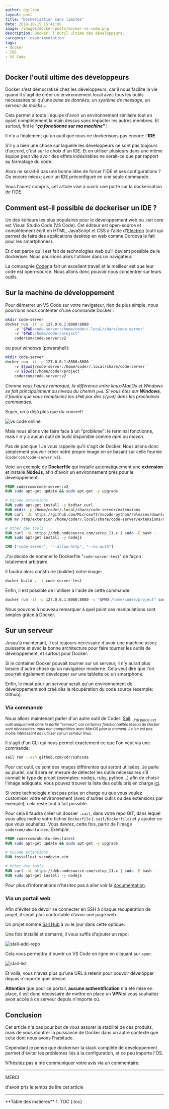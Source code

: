 ```yaml
---
author: dgilson
layout: post
title: "Dockerisation sans limites"
date: 2019-10-15 15:41:08
image: /images/docker-posts/docker-vs-code.png
description: Docker, l'outil ultime des développeurs.
category: 'experimentation'
tags:
- docker
- IDE
- VS Code
---
```


## Docker l'outil ultime des développeurs

Docker s'est démocratisé chez les développeurs, car il nous facilite la vie quand il s'agit de créer un environnement local avec tous les outils nécessaires tel qu'une *base de données*, un *système de message*, un *serveur de mocks*...

Cela permet à toute l'équipe d'avoir un environnement similaire tout en ayant complètement la main dessus sans impacter les autres membres. Et surtout, fini le ***"ça fonctionne sur ma machine"*** !

Il n'y a finalement qu'un outil que nous ne dockerisons pas encore: l'**IDE**.

S'il y a bien une chose sur laquelle les développeurs ne sont pas toujours d'accord, c'est sur le choix d'un IDE. Et en utiliser plusieurs dans une même équipe peut vite avoir des effets indésirables ne serait-ce que par rapport au formatage du code.

Alors ne serait-il pas une bonne idée de forcer l'IDE et ses configurations ? Ou encore mieux: avoir un IDE préconfiguré en une seule commande.

Vous l'aurez compris, cet article vise à ouvrir une porte sur la dockerisation de l'IDE.

## Comment est-il possible de dockeriser un IDE ?

Un des éditeurs les plus populaires pour le développement web ou .net core est Visual Studio Code (VS Code). Cet éditeur est open-source et complètement écrit en HTML, JavaScript et CSS à l'aide d'[Electron](https://electronjs.org/) (outil qui permet de faire des applications desktop en web comme Cordova le fait pour les smartphones).

Et c'est parce qu'il est fait de technologies web qu'il devient possible de le dockeriser. Nous pourrions alors l'utiliser dans un navigateur.

La compagnie [Coder](https://coder.com/) a fait un excellent travail et le meilleur est que leur code est open-source. Nous allons donc pouvoir nous concentrer sur leurs outils.

## Sur la machine de développement

Pour démarrer un VS Code sur votre navigateur, rien de plus simple, nous pourrions nous contenter d'une commande Docker :

```sh
mkdir code-server
docker run -it -p 127.0.0.1:8080:8080 
    -v "$PWD/code-server:/home/coder/.local/share/code-server"
    -v "$PWD:/home/coder/project"
    codercom/code-server:v2
```
ou pour windows (powershell):
```sh
mkdir code-server
docker run -it -p 127.0.0.1:8080:8080 `
    -v ${pwd}/code-server:/home/coder/.local/share/code-server `
    -v ${pwd}:/home/coder/project `
    codercom/code-server:v2
```

*Comme vous l'aurez remarqué, la différence entre linux/MacOs et Windows se fait principalement au niveau du chemin `pwd`. Si vous êtes sur **Windows**, il faudra que vous remplaciez les `$PWD` par des `${pwd}` dans les prochaines commandes.*

Super, on a déjà plus que du concret!

![vs code online](/images/docker-posts/vs-code-online.png)

Mais nous allons vite faire face à un "problème": le terminal fonctionne, mais il n'y a aucun outil de build disponible comme *npm* ou *maven*.

Pas de panique ! Je vous rappelle qu'il s'agit de Docker. Nous allons donc simplement pouvoir créer notre propre image en se basant sur celle fournie (`codercom/code-server:v2`).

Voici un exemple de **Dockerfile** qui installe automatiquement une **extension** et installe **NodeJs**, afin d'avoir un environnement près pour le développement:

```Dockerfile
FROM codercom/code-server:v2
RUN sudo apt-get update && sudo apt-get -y upgrade

# VSCode extensions
RUN sudo apt-get install -y bsdtar curl
RUN mkdir -p /home/coder/.local/share/code-server/extensions
RUN curl -JL https://github.com/Microsoft/vscode-python/releases/download/2019.2.5558/ms-python-release.vsix | bsdtar -C /tmp -xvf - extension
RUN mv /tmp/extension /home/coder/.local/share/code-server/extensions/ms-python.python-vscode-2.0.3

# Other dev tools
RUN curl -sL https://deb.nodesource.com/setup_11.x | sudo -E bash -
RUN sudo apt-get install -y nodejs

CMD ["code-server", "--allow-http", "--no-auth"]
```

J'ai décidé de nommer le Dockerfile "`code-server-test`" de façon totalement arbitraire.

Il faudra alors construire (builder) notre image:
```sh
docker build . -t code-server-test
```

Enfin, il est possible de l'utiliser à l'aide de cette commande:
```sh
docker run -it -p 127.0.0.1:8080:8080 -v "$PWD:/home/coder/project" code-server-test:latest
```

Nous pouvons à nouveau remarquer à quel point ces manipulations sont simples grâce à Docker.

## Sur un serveur

Jusqu'à maintenant, il est toujours nécessaire d'avoir une machine assez puissante et avec la bonne architecture pour faire tourner les outils de développement, et surtout pour Docker.

Si le container Docker pouvait tourner sur un serveur, il n'y aurait plus besoin d'autre chose qu'un navigateur moderne. Cela veut dire que l'on pourrait également développer sur une tablette ou un smartphone.

Enfin, le must pour un serveur serait qu'un environnement de développement soit créé dès la récupération du code source (exemple: Github).

### Via commande

Nous allons maintenant parler d'un autre outil de Coder: [Sail](https://sail.dev).
<sub>*J'ai placé cet outil uniquement dans la partie "serveur", car certaines fonctionnalités réseau de Docker sont nécessaires, mais non compatibles avec MacOS pour le moment. Il n'en est pas moins intéressant de l'utiliser sur un serveur linux.*</sub>

Il s'agit d'un CLI qui nous permet exactement ce que l'on veut via une commande:
```sh
sail run --ssh github.com/cdr/sshcode
```

Pour cet outil, ce sont des images différentes qui seront utilisées. Je parle au pluriel, car il sera en mesure de détecter les outils nécessaires s'il connait le type de projet (exemples: nodejs, ruby, python...) afin de choisir l'image adéquate. Vous pouvez trouver la liste des outils pris en charge [ici](https://hub.docker.com/search?q=codercom%2Fubuntu-dev&type=image).

Si votre technologie n'est pas prise en charge ou que vous voulez customiser votre environnement (avec d'autres outils ou des extensions par exemple), cela reste tout à fait possible.

Pour cela il faudra créer un dossier `.sail`, dans votre repo GIT, dans lequel vous allez mettre votre fichier `Dockerfile` (`.sail/Dockerfile`) et y ajouter ce que vous souhaitez. Vous devrez, cette fois, partir de l'image `codercom/ubuntu-dev`. Exemple:

```Dockerfile
FROM codercom/ubuntu-dev:latest
RUN sudo apt-get update && sudo apt-get -y upgrade

# VSCode extensions
RUN installext vscodevim.vim

# Other dev tools
RUN curl -sL https://deb.nodesource.com/setup_11.x | sudo -E bash -
RUN sudo apt-get install -y nodejs
```

Pour plus d'informations n'hésitez pas à aller voir la [documentation](https://sail.dev/docs/introduction/).

### Via un portail web

Afin d'éviter de devoir se connecter en SSH à chaque récupération de projet, il serait plus confortable d'avoir une page web.

Un projet nommé [Sail Hub](https://github.com/gilsdav/sail-hub) à vu le jour dans cette optique.

Une fois installé et démarré, il vous suffis d'ajouter un repo:

![stail-add-repo](/images/docker-posts/sail-hub2.png)

Cela vous permettra d'ouvrir un VS Code en ligne en cliquant sur `open`:

![stail-list](/images/docker-posts/sail-hub1.png)

Et voilà, vous n'avez plus qu'une URL à retenir pour pouvoir développer depuis n'importe quel device.

**Attention** que pour ce portail, **aucune authentification** n'a été mise en place, il est donc nécessaire de mettre en place un **VPN** si vous souhaitez avoir accès à ce serveur depuis n'importe où.

## Conclusion

Cet article n'a pas pour but de vous assurer la stabilité de ces produits, mais de vous montrer la puissance de Docker dans un autre contexte que celui dont nous avons l'habitude.

Cependant je pense que dockeriser la stack complète de développement permet d'éviter les problèmes liés à la configuration, et ce peu importe l'OS.

N'hésitez pas à me communiquer votre avis via un commentaire.

---

<div class="gratitude">
    <span>MERCI</span>
    <p>d'avoir pris le temps de lire cet article</p>
</div>

---

<div id="toc"></div>
**Table des matières**
1. TOC
{:toc}
